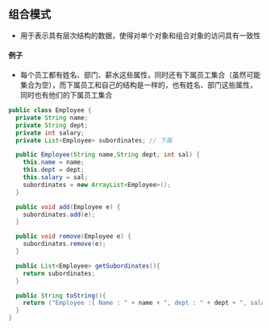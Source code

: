 ## 组合模式

- 用于表示具有层次结构的数据，使得对单个对象和组合对象的访问具有一致性



#### 例子

- 每个员工都有姓名、部门、薪水这些属性，同时还有下属员工集合（虽然可能集合为空），而下属员工和自己的结构是一样的，也有姓名、部门这些属性，同时也有他们的下属员工集合

```java
public class Employee {
  private String name;
  private String dept;
  private int salary;
  private List<Employee> subordinates; // 下属

  public Employee(String name,String dept, int sal) {
    this.name = name;
    this.dept = dept;
    this.salary = sal;
    subordinates = new ArrayList<Employee>();
  }

  public void add(Employee e) {
    subordinates.add(e);
  }

  public void remove(Employee e) {
    subordinates.remove(e);
  }

  public List<Employee> getSubordinates(){
    return subordinates;
  }

  public String toString(){
    return ("Employee :[ Name : " + name + ", dept : " + dept + ", salary :" + salary+" ]");
  }   
}
```

